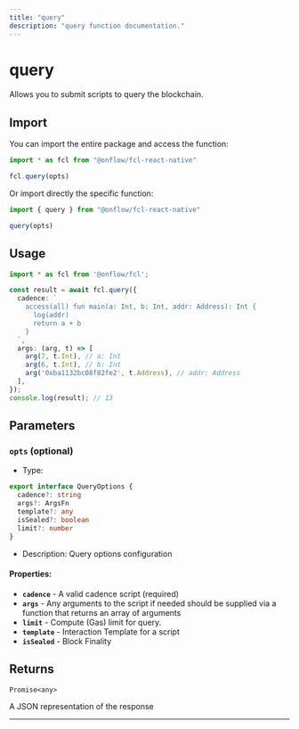 ```yaml
---
title: "query"
description: "query function documentation."
---
```


<!-- THIS DOCUMENT IS AUTO-GENERATED FROM [onflow/fcl-react-native/src/fcl-react-native.ts](https://github.com/onflow/fcl-js/tree/master/packages/fcl-react-native/src/fcl-react-native.ts). DO NOT EDIT MANUALLY -->

# query

Allows you to submit scripts to query the blockchain.

## Import

You can import the entire package and access the function:

```typescript
import * as fcl from "@onflow/fcl-react-native"

fcl.query(opts)
```

Or import directly the specific function:

```typescript
import { query } from "@onflow/fcl-react-native"

query(opts)
```

## Usage

```typescript
import * as fcl from '@onflow/fcl';

const result = await fcl.query({
  cadence: `
    access(all) fun main(a: Int, b: Int, addr: Address): Int {
      log(addr)
      return a + b
    }
  `,
  args: (arg, t) => [
    arg(7, t.Int), // a: Int
    arg(6, t.Int), // b: Int
    arg('0xba1132bc08f82fe2', t.Address), // addr: Address
  ],
});
console.log(result); // 13
```

## Parameters

### `opts` (optional)


- Type: 
```typescript
export interface QueryOptions {
  cadence?: string
  args?: ArgsFn
  template?: any
  isSealed?: boolean
  limit?: number
}
```
- Description: Query options configuration

#### Properties:

- **`cadence`**  - A valid cadence script (required)
- **`args`**  - Any arguments to the script if needed should be supplied via a function that returns an array of arguments
- **`limit`**  - Compute (Gas) limit for query.
- **`template`**  - Interaction Template for a script
- **`isSealed`**  - Block Finality


## Returns

`Promise<any>`


A JSON representation of the response

---